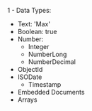 1 - Data Types:

- Text: 'Max'
- Boolean: true
- Number:
    - Integer
    - NumberLong
    - NumberDecimal
- ObjectId
- ISODate
    - Timestamp
- Embedded Documents
- Arrays